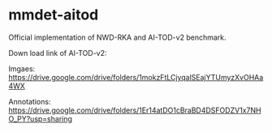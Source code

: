 # mmdet-aitod
Official implementation of NWD-RKA and AI-TOD-v2 benchmark. 

Down load link of AI-TOD-v2:

Imgaes: https://drive.google.com/drive/folders/1mokzFtLCjyqalSEajYTUmyzXvOHAa4WX

Annotations: https://drive.google.com/drive/folders/1Er14atDO1cBraBD4DSFODZV1x7NHO_PY?usp=sharing
